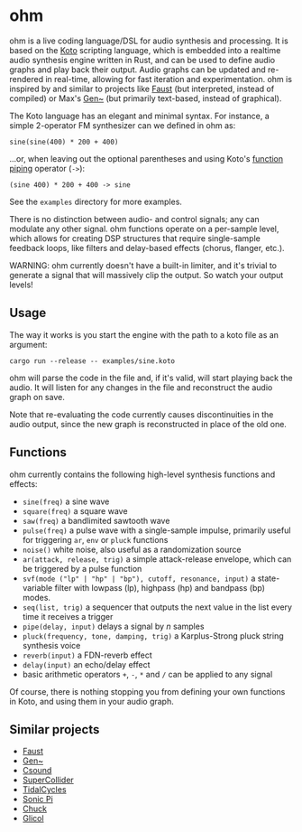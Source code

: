 # ohm

ohm is a live coding language/DSL for audio synthesis and processing. It is based on the [Koto](https://koto.dev/) scripting language, which is embedded into a realtime audio synthesis engine written in Rust, and can be used to define audio graphs and play back their output. Audio graphs can be updated and re-rendered in real-time, allowing for fast iteration and experimentation. ohm is inspired by and similar to projects like [Faust](https://faust.grame.fr/) (but interpreted, instead of compiled) or Max's [Gen~](https://docs.cycling74.com/legacy/max8/vignettes/gen_overview) (but primarily text-based, instead of graphical). 

The Koto language has an elegant and minimal syntax. For instance, a simple 2-operator FM synthesizer can we defined in ohm as:

```
sine(sine(400) * 200 + 400)
```

...or, when leaving out the optional parentheses and using Koto's [function piping](https://koto.dev/docs/0.15/language/#function-piping) operator (`->`):

```
(sine 400) * 200 + 400 -> sine
```

See the `examples` directory for more examples.

There is no distinction between audio- and control signals; any can modulate any other signal. ohm functions operate on a per-sample level, which allows for creating DSP structures that require single-sample feedback loops, like filters and delay-based effects (chorus, flanger, etc.).

WARNING: ohm currently doesn't have a built-in limiter, and it's trivial to generate a signal that will massively clip the output. So watch your output levels!

## Usage

The way it works is you start the engine with the path to a koto file as an argument:

```
cargo run --release -- examples/sine.koto
```

ohm will parse the code in the file and, if it's valid, will start playing back the audio. It will listen for any changes in the file and reconstruct the audio graph on save.

Note that re-evaluating the code currently causes discontinuities in the audio output, since the new graph is reconstructed in place of the old one.

## Functions

ohm currently contains the following high-level synthesis functions and effects:

- `sine(freq)` a sine wave
- `square(freq)` a square wave
- `saw(freq)` a bandlimited sawtooth wave
- `pulse(freq)` a pulse wave with a single-sample impulse, primarily useful for triggering `ar`, `env` or `pluck` functions
- `noise()` white noise, also useful as a randomization source
- `ar(attack, release, trig)` a simple attack-release envelope, which can be triggered by a pulse function
- `svf(mode ("lp" | "hp" | "bp"), cutoff, resonance, input)` a state-variable filter with lowpass (lp), highpass (hp) and bandpass (bp) modes.
- `seq(list, trig)` a sequencer that outputs the next value in the list every time it receives a trigger
- `pipe(delay, input)` delays a signal by *n* samples
- `pluck(frequency, tone, damping, trig)` a Karplus-Strong pluck string synthesis voice
- `reverb(input)` a FDN-reverb effect
- `delay(input)` an echo/delay effect
- basic arithmetic operators `+`, `-`, `*` and `/` can be applied to any signal

Of course, there is nothing stopping you from defining your own functions in Koto, and using them in your audio graph.

## Similar projects
- [Faust](https://faust.grame.fr/)
- [Gen~](https://docs.cycling74.com/legacy/max8/vignettes/gen_overview)
- [Csound](https://csound.com/)
- [SuperCollider](https://supercollider.github.io/)
- [TidalCycles](https://tidalcycles.org/)
- [Sonic Pi](https://sonic-pi.net/)
- [Chuck](http://chuck.stanford.edu/)
- [Glicol](https://glicol.org/)
